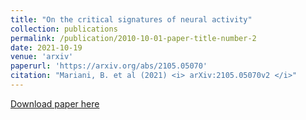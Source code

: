 ```yaml
---
title: "On the critical signatures of neural activity"
collection: publications
permalink: /publication/2010-10-01-paper-title-number-2
date: 2021-10-19
venue: 'arxiv'
paperurl: 'https://arxiv.org/abs/2105.05070'
citation: "Mariani, B. et al (2021) <i> arXiv:2105.05070v2 </i>"
---
```


[Download paper here](http://academicpages.github.io/files/2105.05070.pdf)

